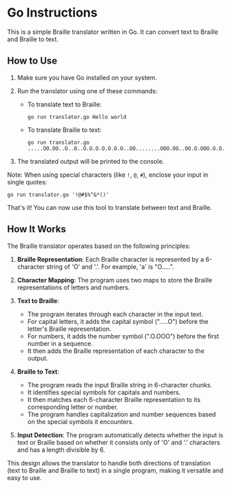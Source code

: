 # Go Instructions

This is a simple Braille translator written in Go. It can convert text to Braille and Braille to text.

## How to Use

1. Make sure you have Go installed on your system.


3. Run the translator using one of these commands:

   - To translate text to Braille:
     ```
     go run translator.go Hello world
     ``` 
    

  

   - To translate Braille to text:
     ```
     go run translator.go .....OO.OO..O..O..O.O.O.O.O.O.O..OO........OOO.OO..OO.O.OOO.O.O.O.OO.O..
     ```

4. The translated output will be printed to the console.

Note: When using special characters (like `!`, `@`, `#`), enclose your input in single quotes:

```
go run translator.go '!@#$%^&*()'
```

That's it! You can now use this tool to translate between text and Braille.

## How It Works

The Braille translator operates based on the following principles:

1. **Braille Representation**: Each Braille character is represented by a 6-character string of 'O' and '.'. For example, 'a' is "O.....".

2. **Character Mapping**: The program uses two maps to store the Braille representations of letters and numbers.

3. **Text to Braille**:
   - The program iterates through each character in the input text.
   - For capital letters, it adds the capital symbol (".....O") before the letter's Braille representation.
   - For numbers, it adds the number symbol (".O.OOO") before the first number in a sequence.
   - It then adds the Braille representation of each character to the output.

4. **Braille to Text**:
   - The program reads the input Braille string in 6-character chunks.
   - It identifies special symbols for capitals and numbers.
   - It then matches each 6-character Braille representation to its corresponding letter or number.
   - The program handles capitalization and number sequences based on the special symbols it encounters.

5. **Input Detection**: The program automatically detects whether the input is text or Braille based on whether it consists only of 'O' and '.' characters and has a length divisible by 6.

This design allows the translator to handle both directions of translation (text to Braille and Braille to text) in a single program, making it versatile and easy to use.

